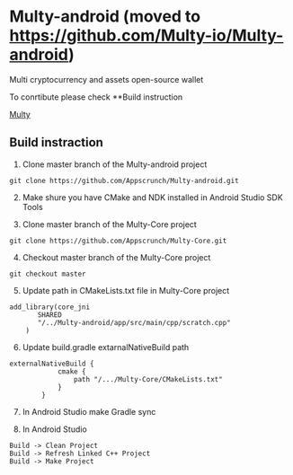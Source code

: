 # Multy-android (moved to https://github.com/Multy-io/Multy-android)

Multi cryptocurrency and assets open-source wallet

To conrtibute please check **Build instruction

[Multy](http://multy.io)



## Build instraction

1. Clone master branch of the Multy-android project
```
git clone https://github.com/Appscrunch/Multy-android.git
```

2. Make shure you have CMake and NDK installed in Android Studio SDK Tools

3. Clone master branch of the Multy-Core project
```
git clone https://github.com/Appscrunch/Multy-Core.git
```
4. Checkout master branch of the Multy-Core project
```
git checkout master
```

5. Update path in CMakeLists.txt file in Multy-Core project
```
add_library(core_jni
       SHARED
       "/../Multy-android/app/src/main/cpp/scratch.cpp"
    )
```

6. Update build.gradle extarnalNativeBuild path
```
externalNativeBuild {
            cmake {
                path "/.../Multy-Core/CMakeLists.txt"
            }
        }
```
7. In Android Studio make Gradle sync

8. In Android Studio
```
Build -> Clean Project
Build -> Refresh Linked C++ Project
Build -> Make Project
```

